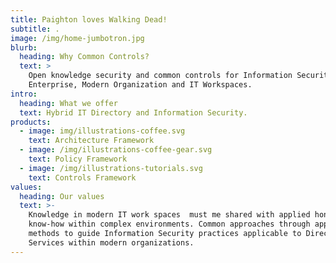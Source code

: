 ```yaml
---
title: Paighton loves Walking Dead!
subtitle: .
image: /img/home-jumbotron.jpg
blurb:
  heading: Why Common Controls?
  text: >
    Open knowledge security and common controls for Information Security within
    Enterprise, Modern Organization and IT Workspaces.
intro:
  heading: What we offer
  text: Hybrid IT Directory and Information Security.
products:
  - image: img/illustrations-coffee.svg
    text: Architecture Framework
  - image: /img/illustrations-coffee-gear.svg
    text: Policy Framework
  - image: /img/illustrations-tutorials.svg
    text: Controls Framework
values:
  heading: Our values
  text: >-
    Knowledge in modern IT work spaces  must me shared with applied honesty and
    know-how within complex environments. Common approaches through applied
    methods to guide Information Security practices applicable to Directory
    Services within modern organizations.
---
```


